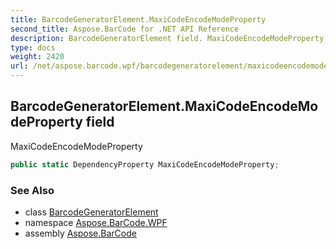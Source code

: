 ```yaml
---
title: BarcodeGeneratorElement.MaxiCodeEncodeModeProperty
second_title: Aspose.BarCode for .NET API Reference
description: BarcodeGeneratorElement field. MaxiCodeEncodeModeProperty
type: docs
weight: 2420
url: /net/aspose.barcode.wpf/barcodegeneratorelement/maxicodeencodemodeproperty/
---
```

## BarcodeGeneratorElement.MaxiCodeEncodeModeProperty field

MaxiCodeEncodeModeProperty

```csharp
public static DependencyProperty MaxiCodeEncodeModeProperty;
```

### See Also

* class [BarcodeGeneratorElement](../)
* namespace [Aspose.BarCode.WPF](../../barcodegeneratorelement/)
* assembly [Aspose.BarCode](../../../)


